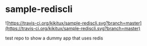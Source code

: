# sample-rediscli

![https://travis-ci.org/kikitux/sample-rediscli.svg?branch=master](https://travis-ci.org/kikitux/sample-rediscli.svg?branch=master)

test repo to show a dummy app that uses redis
